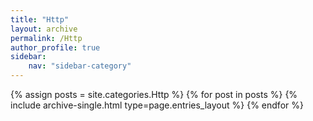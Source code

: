 ```yaml
---
title: "Http"
layout: archive
permalink: /Http
author_profile: true
sidebar:
    nav: "sidebar-category"
---
```



{% assign posts = site.categories.Http %}
{% for post in posts %} {% include archive-single.html type=page.entries_layout %} {% endfor %}